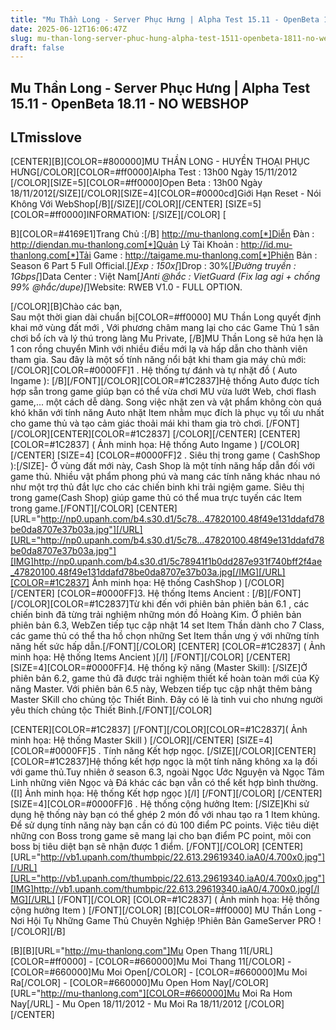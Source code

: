```yaml
---
title: "Mu Thần Long - Server Phục Hưng | Alpha Test 15.11 - OpenBeta 18.11 - NO WEBSHOP"
date: 2025-06-12T16:06:47Z
slug: mu-than-long-server-phuc-hung-alpha-test-1511-openbeta-1811-no-webshop
draft: false
---
```


## Mu Thần Long - Server Phục Hưng | Alpha Test 15.11 - OpenBeta 18.11 - NO WEBSHOP

## LTmisslove

[CENTER][B][COLOR=#800000]MU THẦN LONG - HUYỀN THOẠI PHỤC HƯNG[/COLOR][COLOR=#ff0000]Alpha Test : 13h00 Ngày 15/11/2012
 [/COLOR][SIZE=5][COLOR=#ff0000]Open Beta : 13h00 Ngày 18/11/2012[/SIZE][/COLOR][SIZE=4][COLOR=#0000cd]Giới Hạn Reset - Nói Không Với WebShop[/B][/SIZE][/COLOR][/CENTER]
[SIZE=5][COLOR=#ff0000]INFORMATION:
[/SIZE][/COLOR]
[

B][COLOR=#4169E1]Trang Chủ :[/B] http://mu-thanlong.com[*]Diễn Đàn : http://diendan.mu-thanlong.com[*]Quản Lý Tài Khoản : http://id.mu-thanlong.com[*]Tải Game : http://taigame.mu-thanlong.com[*]Phiên Bản : Season 6 Part 5 Full Official.[*]Exp : 150x[*]Drop : 30%[*]Đường truyền : 1Gbps[*]Data Center : Việt Nam[*]Anti @hắc : VietGuard (Fix lag agi + chống 99% @hắc/dupe)[*]Website: RWEB V1.0 - FULL OPTION.


 [/COLOR][B]Chào các bạn,  
 Sau một thời gian dài chuẩn bị[COLOR=#ff0000] MU Thần Long quyết định khai mở vùng đất mới , Với phương châm mang lại cho các Game Thủ 1 sân chơi bổ ích và lý thú trong làng Mu Private, [/B]MU Thần Long sẽ hứa hẹn là 1 con rồng chuyển Mình với nhiều điều mới lạ và hấp dẫn cho thành viên tham gia.   Sau đây là một số tính năng nổi bật khi tham gia máy chủ mới: 
  [/COLOR][COLOR=#0000FF]1 . Hệ thống tự đánh và tự nhặt đồ ( Auto Ingame ):
 [/B][/FONT][/COLOR][COLOR=#1C2837]Hệ thống Auto được tích hợp sẵn trong game giúp bạn có thể vừa chơi    MU    vừa  lướt Web, chơi flash game,... một cách dễ dàng. Song việc    nhặt zen    và  vật phẩm không còn quá khó khăn với tính năng Auto  nhặt   Item nhằm    mục  đích là phục vụ tối ưu nhất cho game thủ và tạo  cảm   giác thoải  mái   khi  tham gia trò chơi.
  [/FONT][/COLOR][CENTER][COLOR=#1C2837] [/COLOR][/CENTER]  [CENTER][COLOR=#1C2837] ( Ảnh minh họa: Hệ thống Auto Ingame ) [/COLOR][/CENTER] [SIZE=4]    [COLOR=#0000FF]2 . Siêu thị trong game ( CashShop ):[/SIZE]- Ở        vùng đất mới này, Cash Shop là một tính năng hấp dẫn đối với game      thủ.   Nhiều vật phẩm phong phú và mang các tính năng khác nhau  nó  như    một  trợ  thủ đắt lực cho các chiến binh khi trải ngiệm  game.  Siêu  thị   trong   game(Cash Shop) giúp game thủ có thể mua trực  tuyến  các  Item   trong  game.[/FONT][/COLOR] 
[CENTER]   [URL="http://np0.upanh.com/b4.s30.d1/5c78...47820100.48f49e131ddafd78be0da8707e37b03a.jpg"][/URL][URL="http://np0.upanh.com/b4.s30.d1/5c78...47820100.48f49e131ddafd78be0da8707e37b03a.jpg"][IMG]http://np0.upanh.com/b4.s30.d1/5c78941f1b0dd287e931f740bff2f4ae_47820100.48f49e131ddafd78be0da8707e37b03a.jpg[/IMG][/URL][COLOR=#1C2837]  Ảnh minh họa: Hệ thống CashShop ) [/COLOR][/CENTER]
[COLOR=#0000FF]3. Hệ thống Items Ancient :
  [/B][/FONT][/COLOR][COLOR=#1C2837]Từ        khi đến với phiên bản phiên bản 6.1 , các chiến binh đã từng trải        nghiệm những món đồ Hoàng Kim. Ở phiên bản phiên bản 6.3, WebZen    tiếp     tục cập nhật 14 set Item Thần dành cho 7 Class, các game thủ  có   thể  tha    hồ chọn những Set Item thần ưng ý với những tính năng  hết   sức hấp  dẫn.[/FONT][/COLOR]
[CENTER]   [COLOR=#1C2837] ( Ảnh minh họa: Hệ thống Items Ancient )[/I] [/FONT][/COLOR]
[/CENTER]   [SIZE=4][COLOR=#0000FF]4. Hệ thống kỹ năng (Master Skill): [/SIZE]Ở       phiên bản 6.2, game thủ đã được trải nghiệm thiết kế hoàn toàn  mới     của   Kỹ năng Master. Với phiên bản 6.5 này, Webzen tiếp tục  cập  nhật    thêm   bảng Master SKill cho chủng tộc Thiết Binh. Đây có  lẽ là   tinh  vui  cho   nhưng người yêu thích chủng tộc Thiết Binh.[/FONT][/COLOR]

[CENTER][COLOR=#1C2837] [/FONT][/COLOR][COLOR=#1C2837]( Ảnh minh họa: Hệ thống Master Skill ) [/COLOR][/CENTER] [SIZE=4][COLOR=#0000FF]5 . Tính năng Kết hợp ngọc. [/SIZE][/COLOR][CENTER][COLOR=#1C2837]Hệ        thống kết hợp ngọc là một tính năng không xa lạ đối với game    thủ.Tuy     nhiên ở season 6.3, ngoài Ngọc Ước Nguyện và Ngọc Tâm Linh    những  viên    Ngọc và Đá khác các bạn vẫn có thể kết hợp bình thường.    ([I] Ảnh minh họa: Hệ thống Kết hợp ngọc )[/I] [/FONT][/COLOR]
[/CENTER]     [SIZE=4][COLOR=#0000FF]6 . Hệ thống cộng hưởng Item: [/SIZE]Khi       sử dụng hệ thống này bạn có thể ghép 2 món đồ với nhau tạo ra 1   Item      khủng. Để sử dụng tính năng này bạn cần có đủ 100 điểm PC    points.  Việc    tiêu diệt những con Boss trong game sẽ mang lại cho  bạn   điểm PC   point,   mõi con boss bị tiêu diệt bạn sẽ nhận được 1  điểm.
[/FONT][/COLOR]
[CENTER][URL="http://vb1.upanh.com/thumbpic/22.613.29619340.iaA0/4.700x0.jpg"][/URL][URL="http://vb1.upanh.com/thumbpic/22.613.29619340.iaA0/4.700x0.jpg"][IMG]http://vb1.upanh.com/thumbpic/22.613.29619340.iaA0/4.700x0.jpg[/IMG][/URL] [/FONT][/COLOR]
[COLOR=#1C2837] ( Ảnh minh họa: Hệ thống cộng hưởng Item )
   [/FONT][/COLOR] 
[B][COLOR=#ff0000] MU Thần Long  - Nơi Hội Tụ Những Game Thủ Chuyên Nghiệp !Phiên Bản GameServer PRO ![/COLOR][/B]

[B][B][URL="http://mu-thanlong.com"]Mu Open Thang 11[/URL][COLOR=#ff0000] - [COLOR=#660000]Mu Moi Thang 11[/COLOR] - [COLOR=#660000]Mu Moi Open[/COLOR] - [COLOR=#660000]Mu Moi Ra[/COLOR] - [COLOR=#660000]Mu Open Hom Nay[/COLOR][URL="http://mu-thanlong.com"][COLOR=#660000]Mu Moi Ra Hom Nay[/URL] - Mu Open 18/11/2012 - Mu Moi Ra 18/11/2012 [/COLOR][/CENTER]